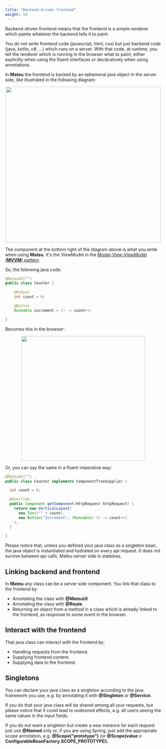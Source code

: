 ```yaml
---
title: "Backend-driven frontend"
weight: 10
---
```


Backend-driven frontend means that the frontend is a simple renderer which paints whatever the backend tells it to paint.

You do not write frontend code (javascript, html, css) but just backend code (java, kotlin, c#, ...) which runs on a server.
With that code, at runtime, you tell the renderer which is running in the browser what to paint, either explicitly when 
using the fluent interfaces or declaratively when using annotations.

In **Mateu** the frontend is backed by an ephemeral java object in the server side, like illustrated in the following diagram:

<p align="center"><img src="../../../images/arch-overall-4.svg" width="500"/></p>

The component at the bottom right of the diagram above is what you write when using **Mateu**. It's the ViewModel in 
the [Model-View-ViewModel (**MVVM**) pattern](https://martinfowler.com/eaaDev/PresentationModel.html).

So, the following java code:

```java
@MateuUI("")
public class Counter {

    @Output
    int count = 0;

    @Button
    Runnable increment = () -> count++;

}
```

Becomes this in the browser:

<p align="center"><img src="../../../images/counter.png" width="400"/></p>

Or, you can say the same in a fluent imperative way:

```java
@MateuUI("")
public class Counter implements ComponentTreeSupplier {

  int count = 0;

  @Override
  public Component getComponent(HttpRequest httpRequest) {
    return new VerticalLayout(
      new Text("" + count),
      new Button("Increment", (Runnable) () -> count++)
    );
  }

}
```

Please notice that, unless you defined your java class as a singleton bean, the java object is instantiated and hydrated
on every api request. It does not survive between api calls. Mateu server side is stateless.

## Linking backend and frontend

In **Mateu** any class can be a server side component. You link that class to the frontend by:

- Annotating the class with **@MateuUI**.
- Annotating the class with **@Route**.
- Returning an object from a method in a class which is already linked to the frontend, as response to some event in the browser.

## Interact with the frontend

That java class can interact with the frontend by:

- Handling requests from the frontend.
- Supplying frontend content.
- Supplying data to the frontend.

## Singletons

You can declare your java class as a singleton according to the java framework you use, e.g. by annotating it with 
**@Singleton** or **@Service**.

If you do that your java class will be shared among all your requests, but please notice that it could lead to undesired
effects, e.g. all users seeing the same values in the input fields.

If you do not want a singleton but create a new instance for each request just use **@Named** only or, if you are using 
Spring, just add the appropriate scope annotation, e.g. **@Scope("prototype")** (or **@Scope(value = ConfigurableBeanFactory.SCOPE_PROTOTYPE)**). 
